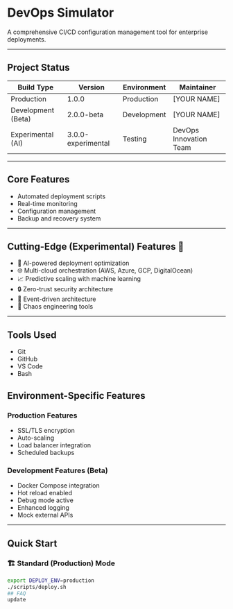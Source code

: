 # DevOps Simulator

A comprehensive CI/CD configuration management tool for enterprise deployments.

---

## Project Status
| Build Type | Version | Environment | Maintainer |
|-------------|----------|--------------|-------------|
| Production | 1.0.0 | Production | [YOUR NAME] |
| Development (Beta) | 2.0.0-beta | Development | [YOUR NAME] |
| Experimental (AI) | 3.0.0-experimental | Testing | DevOps Innovation Team |

---

## Core Features
- Automated deployment scripts  
- Real-time monitoring  
- Configuration management  
- Backup and recovery system  

---

## Cutting-Edge (Experimental) Features 🚀
- 🤖 AI-powered deployment optimization  
- 🌐 Multi-cloud orchestration (AWS, Azure, GCP, DigitalOcean)  
- 📈 Predictive scaling with machine learning  
- 🔒 Zero-trust security architecture  
- 🌊 Event-driven architecture  
- 🎯 Chaos engineering tools  

---

## Tools Used
- Git
- GitHub
- VS Code
- Bash

## Environment-Specific Features

### Production Features
- SSL/TLS encryption  
- Auto-scaling  
- Load balancer integration  
- Scheduled backups  

### Development Features (Beta)
- Docker Compose integration  
- Hot reload enabled  
- Debug mode active  
- Enhanced logging  
- Mock external APIs  

---

## Quick Start

### 🏗️ Standard (Production) Mode
```bash
export DEPLOY_ENV=production
./scripts/deploy.sh
## FAQ
update
